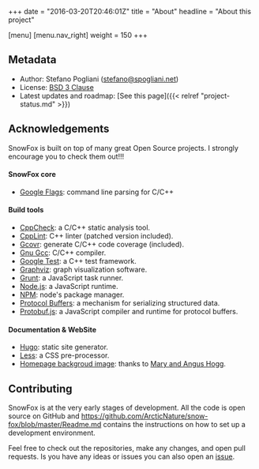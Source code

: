 +++
date = "2016-03-20T20:46:01Z"
title = "About"
headline = "About this project"

[menu]
  [menu.nav_right]
    weight = 150
+++

Metadata
--------

  * Author: Stefano Pogliani (<stefano@spogliani.net>)
  * License: [BSD 3 Clause](https://opensource.org/licenses/BSD-3-Clause)
  * Latest updates and roadmap: [See this page]({{< relref "project-status.md" >}})


Acknowledgements
----------------
SnowFox is built on top of many great Open Source projects.
I strongly encourage you to check them out!!!

#### SnowFox core

  * [Google Flags](https://github.com/gflags/gflags): command line parsing for C/C++

#### Build tools

  * [CppCheck](http://cppcheck.sourceforge.net/): a C/C++ static analysis tool.
  * [CppLint](https://github.com/google/styleguide/tree/gh-pages/cpplint): C++ linter (patched version included).
  * [Gcovr](http://gcovr.com/): generate C/C++ code coverage (included).
  * [Gnu Gcc](https://gcc.gnu.org/): C/C++ compiler.
  * [Google Test](https://github.com/google/googletest): a C++ test framework.
  * [Graphviz](http://www.graphviz.org/): graph visualization software.
  * [Grunt](http://gruntjs.com/): a JavaScript task runner.
  * [Node.js](https://nodejs.org/en/): a JavaScript runtime.
  * [NPM](https://www.npmjs.com/): node's package manager.
  * [Protocol Buffers](https://developers.google.com/protocol-buffers/): a mechanism for serializing structured data.
  * [Protobuf.js](https://github.com/dcodeIO/protobuf.js): a JavaScript compiler and runtime for protocol buffers.

#### Documentation & WebSite

  * [Hugo](https://gohugo.io/): static site generator.
  * [Less](http://lesscss.org/): a CSS pre-processor.
  * [Homepage backgroud image](http://www.geograph.org.uk/photo/1657546):
    thanks to [Mary and Angus Hogg](http://www.geograph.org.uk/profile/7257).


Contributing
------------
SnowFox is at the very early stages of development.
All the code is open source on GitHub and https://github.com/ArcticNature/snow-fox/blob/master/Readme.md
contains the instructions on how to set up a development environment.

Feel free to check out the repositories, make any changes, and open pull requests.
Is you have any ideas or issues you can also open an [issue](https://github.com/ArcticNature/snow-fox/issues).
